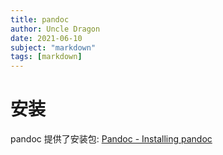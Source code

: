 ```yaml
---
title: pandoc
author: Uncle Dragon
date: 2021-06-10
subject: "markdown"
tags: [markdown]
---
```



# 安装

pandoc 提供了安装包: [Pandoc - Installing pandoc](https://pandoc.org/installing.html)





